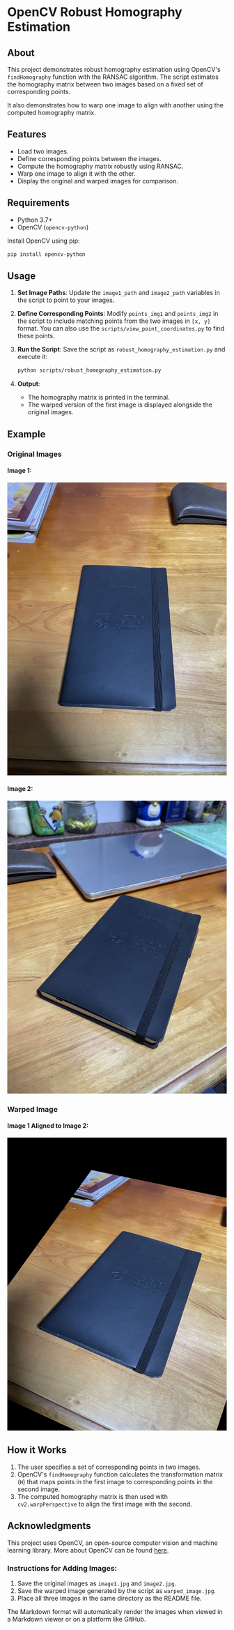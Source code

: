 # OpenCV Robust Homography Estimation

## About
This project demonstrates robust homography estimation using OpenCV's `findHomography` function with the RANSAC algorithm. The script estimates the homography matrix between two images based on a fixed set of corresponding points. 

It also demonstrates how to warp one image to align with another using the computed homography matrix.

## Features
- Load two images.
- Define corresponding points between the images.
- Compute the homography matrix robustly using RANSAC.
- Warp one image to align it with the other.
- Display the original and warped images for comparison.

## Requirements
- Python 3.7+
- OpenCV (`opencv-python`)

Install OpenCV using pip:
```bash
pip install opencv-python
```

## Usage
1. **Set Image Paths**:
   Update the `image1_path` and `image2_path` variables in the script to point to your images.

2. **Define Corresponding Points**:
   Modify `points_img1` and `points_img2` in the script to include matching points from the two images in `[x, y]` format.
   You can also use the `scripts/view_point_coordinates.py` to find these points.

3. **Run the Script**:
   Save the script as `robust_homography_estimation.py` and execute it:
   ```bash
   python scripts/robust_homography_estimation.py
   ```

4. **Output**:
   - The homography matrix is printed in the terminal.
   - The warped version of the first image is displayed alongside the original images.

## Example
### Original Images
#### Image 1:
![Image 1](images/Image_1.jpg)
#### Image 2:
![Image 2](images/Image_2.jpg)

### Warped Image
#### Image 1 Aligned to Image 2:
![Warped Image](results/warped_image.jpg)

## How it Works
1. The user specifies a set of corresponding points in two images.
2. OpenCV's `findHomography` function calculates the transformation matrix (`H`) that maps points in the first image to corresponding points in the second image.
3. The computed homography matrix is then used with `cv2.warpPerspective` to align the first image with the second.

## Acknowledgments
This project uses OpenCV, an open-source computer vision and machine learning library. More about OpenCV can be found [here](https://opencv.org/).

### Instructions for Adding Images:
1. Save the original images as `image1.jpg` and `image2.jpg`.
2. Save the warped image generated by the script as `warped_image.jpg`.
3. Place all three images in the same directory as the README file. 

The Markdown format will automatically render the images when viewed in a Markdown viewer or on a platform like GitHub.